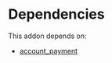# Dependencies

This addon depends on:

- [account_payment](../../../../odoo-bringout-oca-ocb-account_payment)

